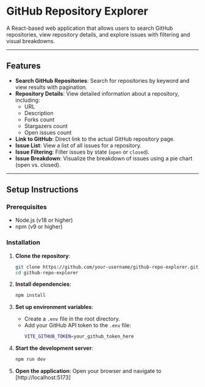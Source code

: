 # GitHub Repository Explorer

A React-based web application that allows users to search GitHub repositories, view repository details, and explore issues with filtering and visual breakdowns.

---

## Features

- **Search GitHub Repositories**: Search for repositories by keyword and view results with pagination.
- **Repository Details**: View detailed information about a repository, including:
  - URL
  - Description
  - Forks count
  - Stargazers count
  - Open issues count
- **Link to GitHub**: Direct link to the actual GitHub repository page.
- **Issue List**: View a list of all issues for a repository.
- **Issue Filtering**: Filter issues by state (`open` or `closed`).
- **Issue Breakdown**: Visualize the breakdown of issues using a pie chart (open vs. closed).

---

## Setup Instructions

### Prerequisites

- Node.js (v18 or higher)
- npm (v9 or higher)

### Installation

1. **Clone the repository**:

   ```bash
   git clone https://github.com/your-username/github-repo-explorer.git
   cd github-repo-explorer
   ```

2. **Install dependencies**:

   ```bash
   npm install
   ```

3. **Set up environment variables**:

   - Create a `.env` file in the root directory.
   - Add your GitHub API token to the `.env` file:
     ```bash
     VITE_GITHUB_TOKEN=your_github_token_here
     ```

4. **Start the development server**:

   ```bash
   npm run dev
   ```

5. **Open the application**:
   Open your browser and navigate to [http://localhost:5173]
